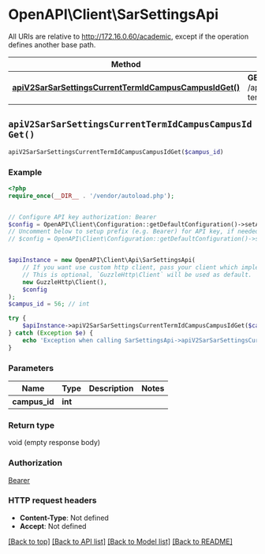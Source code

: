 # OpenAPI\Client\SarSettingsApi

All URIs are relative to http://172.16.0.60/academic, except if the operation defines another base path.

| Method | HTTP request | Description |
| ------------- | ------------- | ------------- |
| [**apiV2SarSarSettingsCurrentTermIdCampusCampusIdGet()**](SarSettingsApi.md#apiV2SarSarSettingsCurrentTermIdCampusCampusIdGet) | **GET** /api/v2/sar/SarSettings/current-term-id/campus/{campusId} |  |


## `apiV2SarSarSettingsCurrentTermIdCampusCampusIdGet()`

```php
apiV2SarSarSettingsCurrentTermIdCampusCampusIdGet($campus_id)
```



### Example

```php
<?php
require_once(__DIR__ . '/vendor/autoload.php');


// Configure API key authorization: Bearer
$config = OpenAPI\Client\Configuration::getDefaultConfiguration()->setApiKey('Authorization', 'YOUR_API_KEY');
// Uncomment below to setup prefix (e.g. Bearer) for API key, if needed
// $config = OpenAPI\Client\Configuration::getDefaultConfiguration()->setApiKeyPrefix('Authorization', 'Bearer');


$apiInstance = new OpenAPI\Client\Api\SarSettingsApi(
    // If you want use custom http client, pass your client which implements `GuzzleHttp\ClientInterface`.
    // This is optional, `GuzzleHttp\Client` will be used as default.
    new GuzzleHttp\Client(),
    $config
);
$campus_id = 56; // int

try {
    $apiInstance->apiV2SarSarSettingsCurrentTermIdCampusCampusIdGet($campus_id);
} catch (Exception $e) {
    echo 'Exception when calling SarSettingsApi->apiV2SarSarSettingsCurrentTermIdCampusCampusIdGet: ', $e->getMessage(), PHP_EOL;
}
```

### Parameters

| Name | Type | Description  | Notes |
| ------------- | ------------- | ------------- | ------------- |
| **campus_id** | **int**|  | |

### Return type

void (empty response body)

### Authorization

[Bearer](../../README.md#Bearer)

### HTTP request headers

- **Content-Type**: Not defined
- **Accept**: Not defined

[[Back to top]](#) [[Back to API list]](../../README.md#endpoints)
[[Back to Model list]](../../README.md#models)
[[Back to README]](../../README.md)
